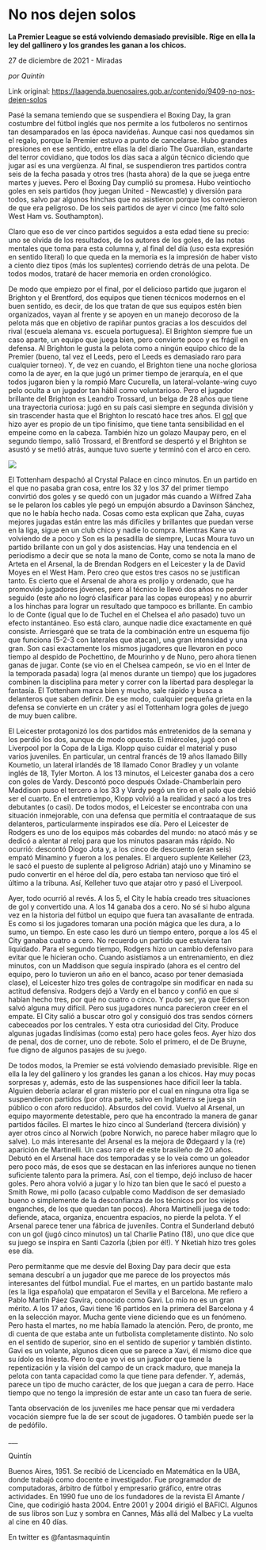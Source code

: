 # No nos dejen solos

**La Premier League se está volviendo demasiado previsible. Rige en ella la ley del gallinero y los grandes les ganan a los chicos.**

27 de diciembre de 2021 - Miradas

_por Quintín_

Link original: https://laagenda.buenosaires.gob.ar/contenido/9409-no-nos-dejen-solos



Pasé la semana temiendo que se suspendiera el Boxing Day, la gran costumbre del fútbol inglés que nos permite a los futboleros no sentirnos tan desamparados en las época navideñas. Aunque casi nos quedamos sin el regalo, porque la Premier estuvo a punto de cancelarse. Hubo grandes presiones en ese sentido, entre ellas la del diario The Guardian, estandarte del terror covidiano, que todos los días saca a algún técnico diciendo que jugar así es una vergüenza. Al final, se suspendieron tres partidos contra seis de la fecha pasada y otros tres (hasta ahora) de la que se juega entre martes y jueves. Pero el Boxing Day cumplió su promesa. Hubo veintiocho goles en seis partidos (hoy juegan United - Newcastle) y diversión para todos, salvo par algunos hinchas que no asistieron porque los convencieron de que era peligroso. De los seis partidos de ayer vi cinco (me faltó solo West Ham vs. Southampton).




Claro que eso de ver cinco partidos seguidos a esta edad tiene su precio: uno se olvida de los resultados, de los autores de los goles, de las notas mentales que toma para esta columna y, al final del día (uso esta expresión en sentido literal) lo que queda en la memoria es la impresión de haber visto a ciento diez tipos (más los suplentes) corriendo detrás de una pelota. De todos modos, trataré de hacer memoria en orden cronológico.




De modo que empiezo por el final, por el delicioso partido que jugaron el Brighton y el Brentford, dos equipos que tienen técnicos modernos en el buen sentido, es decir, de los que tratan de que sus equipos estén bien organizados, vayan al frente y se apoyen en un manejo decoroso de la pelota más que en objetivo de rapiñar puntos gracias a los descuidos del rival (escuela alemana vs. escuela portuguesa). El Brighton siempre fue un caso aparte, un equipo que juega bien, pero convierte poco y es frágil en defensa. Al Brighton le gusta la pelota como a ningún equipo chico de la Premier (bueno, tal vez el Leeds, pero el Leeds es demasiado raro para cualquier torneo). Y, de vez en cuando, el Brighton tiene una noche gloriosa como la de ayer, en la que jugó un primer tiempo de jerarquía, en el que todos jugaron bien y la rompió Marc Cucurella, un lateral-volante-wing cuyo pelo oculta a un jugador tan hábil como voluntarioso. Pero el jugador brillante del Brighton es Leandro Trossard, un belga de 28 años que tiene una trayectoria curiosa: jugó en su país casi siempre en segunda división y sin trascender hasta que el Brighton lo rescató hace tres años. El [gol](https://www.espn.com.ar/video/clip/_/id/9717386) que hizo ayer es propio de un tipo finísimo, que tiene tanta sensibilidad en el empeine como en la cabeza. También hizo un golazo Maupay pero, en el segundo tiempo, salió Trossard, el Brentford se despertó y el Brighton se asustó y se metió atrás, aunque tuvo suerte y terminó con el arco en cero.




![](https://cdn.feater.me/files/images/128935/9a7e27d2-2621-4677-bc41-e66190c424c8.jpg)




El Tottenham despachó al Crystal Palace en cinco minutos. En un partido en el que no pasaba gran cosa, entre los 32 y los 37 del primer tiempo convirtió dos goles y se quedó con un jugador más cuando a Wilfred Zaha se le pelaron los cables yle pegó un empujón absurdo a Davinson Sánchez, que no le había hecho nada. Cosas como esta explican que Zaha, cuyas mejores jugadas están entre las más difíciles y brillantes que puedan verse en la liga, sigue en un club chico y nadie lo compra. Mientras Kane va volviendo de a poco y Son es la pesadilla de siempre, Lucas Moura tuvo un partido brillante con un gol y dos asistencias. Hay una tendencia en el periodismo a decir que se nota la mano de Conte, como se nota la mano de Arteta en el Arsenal, la de Brendan Rodgers en el Leicester y la de David Moyes en el West Ham. Pero creo que estos tres casos no se justifican tanto. Es cierto que el Arsenal de ahora es prolijo y ordenado, que ha promovido jugadores jóvenes, pero al técnico le llevó dos años no perder seguido (este año no logró clasificar para las copas europeas) y no aburrir a los hinchas para lograr un resultado que tampoco es brillante. En cambio lo de Conte (igual que lo de Tuchel en el Chelsea el año pasado) tuvo un efecto instantáneo. Eso está claro, aunque nadie dice exactamente en qué consiste. Arriesgaré que se trata de la combinación entre un esquema fijo que funciona (5-2-3 con laterales que atacan), una gran intensidad y una gran. Son casi exactamente los mismos jugadores que llevaron en poco tiempo al despido de Pochettino, de Mourinho y de Nuno, pero ahora tienen ganas de jugar. Conte (se vio en el Chelsea campeón, se vio en el Inter de la temporada pasada) logra (al menos durante un tiempo) que los jugadores combinen la disciplina para meter y correr con la libertad para desplegar la fantasía. El Tottenham marca bien y mucho, sale rápido y busca a delanteros que saben definir. De ese modo, cualquier pequeña grieta en la defensa se convierte en un cráter y así el Tottenham logra goles de juego de muy buen calibre.




El Leicester protagonizó los dos partidos más entretenidos de la semana y los perdió los dos, aunque de modo opuesto. El miércoles, jugó con el Liverpool por la Copa de la Liga. Klopp quiso cuidar el material y puso varios juveniles. En particular, un central francés de 19 años llamado Billy Koumetio, un lateral irlandés de 18 llamado Conor Bradley y un volante inglés de 18, Tyler Morton. A los 13 minutos, el Leicester ganaba dos a cero con goles de Vardy. Descontó poco después Oxlade-Chamberlain pero Maddison puso el tercero a los 33 y Vardy pegó un tiro en el palo que debió ser el cuarto. En el entretiempo, Klopp volvió a la realidad y sacó a los tres debutantes (o casi). De todos modos, el Leicester se encontraba con una situación inmejorable, con una defensa que permitía el contraataque de sus delanteros, particularmente inspirados ese día. Pero el Leicester de Rodgers es uno de los equipos más cobardes del mundo: no atacó más y se dedicó a alentar al reloj para que los minutos pasaran más rápido. No ocurrió: descontó Diogo Jota y, a los cinco de descuento (eran seis) empató Minamino y fueron a los penales. El arquero suplente Kelleher (23, le sacó el puesto de suplente al peligroso Adrián) atajó uno y Minamino se pudo convertir en el héroe del día, pero estaba tan nervioso que tiró el último a la tribuna. Así, Kelleher tuvo que atajar otro y pasó el Liverpool.




Ayer, todo ocurrió al revés. A los 5, el City le había creado tres situaciones de gol y convertido una. A los 14 ganaba dos a cero. No sé si hubo alguna vez en la historia del fútbol un equipo que fuera tan avasallante de entrada. Es como si los jugadores tomaran una poción mágica que les dura, a lo sumo, un tiempo. En este caso les duró un tiempo entero, porque a los 45 el City ganaba cuatro a cero. No recuerdo un partido que estuviera tan liquidado. Para el segundo tiempo, Rodgers hizo un cambio defensivo para evitar que le hicieran ocho. Cuando asistíamos a un entrenamiento, en diez minutos, con un Maddison que seguía inspirado (ahora es el centro del equipo, pero lo tuvieron un año en el banco, acaso por tener demasiada clase), el Leicester hizo tres goles de contragolpe sin modificar en nada su actitud defensiva. Rodgers dejó a Vardy en el banco y confió en que si habían hecho tres, por qué no cuatro o cinco. Y pudo ser, ya que Ederson salvó alguna muy difícil. Pero sus jugadores nunca parecieron creer en el empate. El City salió a buscar otro gol y consiguió dos tras sendos córners cabeceados por los centrales. Y esta otra curiosidad del City. Produce algunas jugadas lindísimas (como esta) pero hace goles feos. Ayer hizo dos de penal, dos de corner, uno de rebote. Solo el primero, el de De Bruyne, fue digno de algunos pasajes de su juego.




De todos modos, la Premier se está volviendo demasiado previsible. Rige en ella la ley del gallinero y los grandes les ganan a los chicos. Hay muy pocas sorpresas y, además, esto de las suspensiones hace difícil leer la tabla. Alguien debería aclarar el gran misterio por el cual en ninguna otra liga se suspendieron partidos (por otra parte, salvo en Inglaterra se juega sin público o con aforo reducido). Absurdos del covid. Vuelvo al Arsenal, un equipo mayormente detestable, pero que ha encontrado la manera de ganar partidos fáciles. El martes le hizo cinco al Sunderland (tercera división) y ayer otros cinco al Norwich (pobre Norwich, no parece haber milagro que lo salve). Lo más interesante del Arsenal es la mejora de Ødegaard y la (re) aparición de Martinelli. Un caso raro el de este brasileño de 20 años. Debutó en el Arsenal hace dos temporadas y se lo veía como un goleador pero poco más, de esos que se destacan en las inferiores aunque no tienen suficiente talento para la primera. Así, con el tiempo, dejó incluso de hacer goles. Pero ahora volvió a jugar y lo hizo tan bien que le sacó el puesto a Smith Rowe, mi pollo (acaso culpable como Maddison de ser demasiado bueno o simplemente de la desconfianza de los técnicos por los viejos enganches, de los que quedan tan pocos). Ahora Martinelli juega de todo: defiende, ataca, organiza, encuentra espacios, no pierde la pelota. Y el Arsenal parece tener una fábrica de juveniles. Contra el Sunderland debutó con un gol (jugó cinco minutos) un tal Charlie Patino (18), uno que dice que su juego se inspira en Santi Cazorla (¡bien por él!). Y Nketiah hizo tres goles ese día.




Pero permítanme que me desvíe del Boxing Day para decir que esta semana descubrí a un jugador que me parece de los proyectos más interesantes del fútbol mundial. Fue el martes, en un partido bastante malo (es la liga española) que empataron el Sevilla y el Barcelona. Me refiero a Pablo Martín Páez Gavira, conocido como Gavi. Lo mío no es un gran mérito. A los 17 años, Gavi tiene 16 partidos en la primera del Barcelona y 4 en la selección mayor. Mucha gente viene diciendo que es un fenómeno. Pero hasta el martes, no me había llamado la atención. Pero, de pronto, me di cuenta de que estaba ante un futbolista completamente distinto. No solo en el sentido de superior, sino en el sentido de superior y también distinto. Gavi es un volante, algunos dicen que se parece a Xavi, él mismo dice que su ídolo es Iniesta. Pero lo que yo vi es un jugador que tiene la repentización y la visión del campo de un crack maduro, que maneja la pelota con tanta capacidad como la que tiene para defender. Y, además, parece un tipo de mucho carácter, de los que juegan a cara de perro. Hace tiempo que no tengo la impresión de estar ante un caso tan fuera de serie.




Tanta observación de los juveniles me hace pensar que mi verdadera vocación siempre fue la de ser scout de jugadores. O también puede ser la de pedófilo.




\_\_\_




Quintín




Buenos Aires, 1951. Se recibió de Licenciado en Matemática en la UBA, donde trabajó como docente e investigador. Fue programador de computadoras, árbitro de fútbol y empresario gráfico, entre otras actividades. En 1990 fue uno de los fundadores de la revista El Amante / Cine, que codirigió hasta 2004. Entre 2001 y 2004 dirigió el BAFICI. Algunos de sus libros son Luz y sombra en Cannes, Más allá del Malbec y La vuelta al cine en 40 días.




En twitter es @fantasmaquintin



